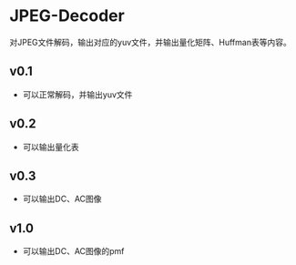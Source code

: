 # JPEG-Decoder
对JPEG文件解码，输出对应的yuv文件，并输出量化矩阵、Huffman表等内容。

## v0.1

- 可以正常解码，并输出yuv文件

## v0.2

- 可以输出量化表

## v0.3

- 可以输出DC、AC图像

## v1.0

- 可以输出DC、AC图像的pmf
  
